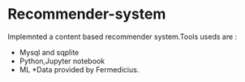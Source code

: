 # Recommender-system
Implemnted a content based recommender system.Tools useds are :
  *   Mysql and sqplite
  *   Python,Jupyter notebook
  *   ML
*Data provided by Fermedicius.
